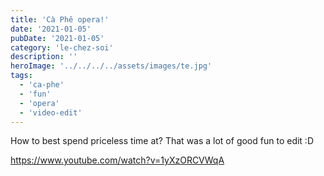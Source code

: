 ```yaml
---
title: 'Cà Phê opera!'
date: '2021-01-05'
pubDate: '2021-01-05'
category: 'le-chez-soi'
description: ''
heroImage: '../../../../assets/images/te.jpg'
tags:
  - 'ca-phe'
  - 'fun'
  - 'opera'
  - 'video-edit'
---
```


How to best spend priceless time at? That was a lot of good fun to edit :D

https://www.youtube.com/watch?v=1yXzORCVWqA
